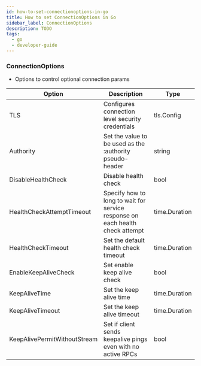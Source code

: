 ```yaml
---
id: how-to-set-connectionoptions-in-go
title: How to set ConnectionOptions in Go
sidebar_label: ConnectionOptions
description: TODO
tags:
  - go
  - developer-guide
---
```


### ConnectionOptions

- Options to control optional connection params

| Option                       | Description                                                                   | Type          |
| ---------------------------- | ----------------------------------------------------------------------------- | ------------- |
| TLS                          | Configures connection level security credentials                              | tls.Config    |
| Authority                    | Set the value to be used as the :authority pseudo-header                      | string        |
| DisableHealthCheck           | Disable health check                                                          | bool          |
| HealthCheckAttemptTimeout    | Specify how to long to wait for service response on each health check attempt | time.Duration |
| HealthCheckTimeout           | Set the default health check timeout                                          | time.Duration |
| EnableKeepAliveCheck         | Set enable keep alive check                                                   | bool          |
| KeepAliveTime                | Set the keep alive time                                                       | time.Duration |
| KeepAliveTimeout             | Set the keep alive timeout                                                    | time.Duration |
| KeepAlivePermitWithoutStream | Set if client sends keepalive pings even with no active RPCs                  | bool          |
